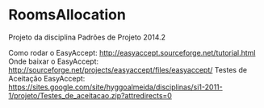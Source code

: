 RoomsAllocation
===============

Projeto da disciplina Padrões de Projeto 2014.2‎

Como rodar o EasyAccept: http://easyaccept.sourceforge.net/tutorial.html
Onde baixar o EasyAccept: http://sourceforge.net/projects/easyaccept/files/easyaccept/
Testes de Aceitação EasyAccept: https://sites.google.com/site/hyggoalmeida/disciplinas/si1-2011-1/projeto/Testes_de_aceitacao.zip?attredirects=0
